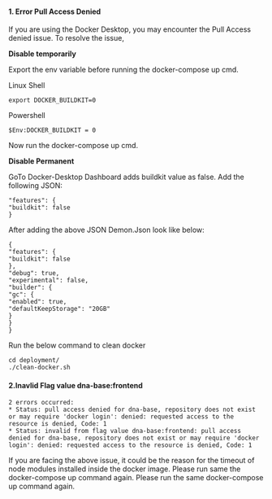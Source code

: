 #### **1. Error Pull Access Denied**

If you are using the Docker Desktop, you may encounter the Pull Access denied issue. To resolve the issue,

**Disable temporarily**

Export the env variable before running the docker-compose up cmd.

Linux Shell

```
export DOCKER_BUILDKIT=0
```

Powershell

```
$Env:DOCKER_BUILDKIT = 0
```

Now run the docker-compose up cmd.

**Disable Permanent**

GoTo Docker-Desktop Dashboard adds buildkit value as false.
Add the following JSON:

```
"features": {
"buildkit": false
}
```

After adding the above JSON Demon.Json look like below:

```
{
"features": {
"buildkit": false
},
"debug": true,
"experimental": false,
"builder": {
"gc": {
"enabled": true,
"defaultKeepStorage": "20GB"
}
}
}
```

Run the below command to clean docker

```
cd deployment/
./clean-docker.sh
```

#### 2.Inavlid Flag value dna-base:frontend

```
2 errors occurred:
* Status: pull access denied for dna-base, repository does not exist or may require 'docker login': denied: requested access to the resource is denied, Code: 1
* Status: invalid from flag value dna-base:frontend: pull access denied for dna-base, repository does not exist or may require 'docker login': denied: requested access to the resource is denied, Code: 1
```

If you are facing the above issue, it could be the reason for the timeout of node modules installed inside the docker image. Please run same the docker-compose up command again. Please run the same docker-compose up command again. 
